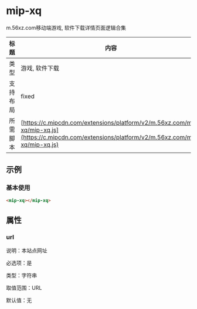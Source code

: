 # mip-xq

m.56xz.com移动端游戏, 软件下载详情页面逻辑合集

标题|内容
----|----
类型| 游戏, 软件下载
支持布局| fixed
所需脚本| [https://c.mipcdn.com/extensions/platform/v2/m.56xz.com/mip-xq/mip-xq.js](https://c.mipcdn.com/extensions/platform/v2/m.56xz.com/mip-xq/mip-xq.js)

## 示例

### 基本使用

```html
<mip-xq></mip-xq>
```

## 属性

### url

说明：本站点网址

必选项：是

类型：字符串

取值范围：URL

默认值：无